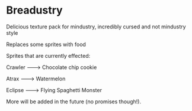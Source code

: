 # Breadustry
Delicious texture pack for mindustry, incredibly cursed and not mindustry style

Replaces some sprites with food

Sprites that are currently effected:

Crawler ---> Chocolate chip cookie

Atrax ---> Watermelon

Eclipse ---> Flying Spaghetti Monster

More will be added in the future (no promises though!).
